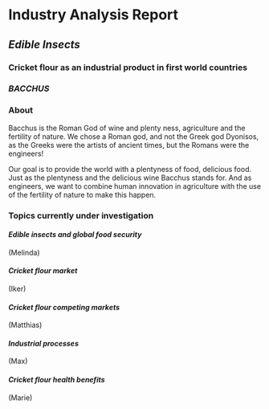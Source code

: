 
<body class='markdown-preview'><h1 id="industry-analysis-report">Industry Analysis Report</h1>
<h2 id="-edible-insects-"><em>Edible Insects </em></h2>
<h3 id="-cricket-flour-as-an-industrial-product-in-first-world-countries-"><strong>Cricket flour as an industrial product in first world countries</strong></h3>
<h3 id="-bacchus-"><em>BACCHUS</em></h3>
<h3 id="about">About</h3>
<p>Bacchus is the Roman God of wine and plenty ness, agriculture and the fertility of nature. We chose a Roman god, and not the Greek god Dyonisos, as the Greeks were the artists of ancient times, but the Romans were the engineers!</p>
<p>Our goal is to provide the world with a plentyness of food, delicious food. Just as the plentyness and the delicious wine Bacchus stands for. And as engineers, we want to combine human innovation in agriculture with the use of the fertility of nature to make this happen.</p>
<h3 id="topics-currently-under-investigation">Topics currently under investigation</h3>
<h4 id="-edible-insects-and-global-food-security-"><em>Edible insects and global food security</em></h4>
<p>(Melinda)</p>
<h4 id="-cricket-flour-market-"><em>Cricket flour market</em></h4>
<p>(Iker)</p>
<h4 id="-cricket-flour-competing-markets-"><em>Cricket flour competing markets</em></h4>
<p>(Matthias)</p>
<h4 id="-industrial-processes-"><em>Industrial processes</em></h4>
<p>(Max)</p>
<h4 id="-cricket-flour-health-benefits-"><em>Cricket flour health benefits</em></h4>
<p>(Marie)</p></body>

